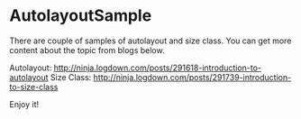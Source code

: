 # AutolayoutSample
There are couple of samples of autolayout and size class.
You can get more content about the topic from blogs below.

Autolayout: http://ninja.logdown.com/posts/291618-introduction-to-autolayout
Size Class: http://ninja.logdown.com/posts/291739-introduction-to-size-class

Enjoy it!
